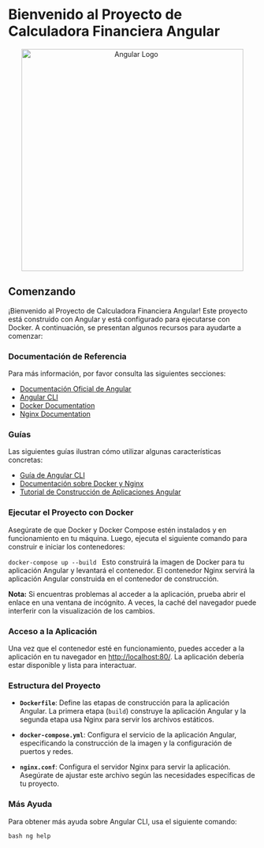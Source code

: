 # Bienvenido al Proyecto de Calculadora Financiera Angular

<p align="center">
    <img alt="Angular Logo" title="Angular Logo" src="https://angular.io/assets/images/logos/angular/angular.svg" width="450">
</p>

## Comenzando

¡Bienvenido al Proyecto de Calculadora Financiera Angular! Este proyecto está construido con Angular y está configurado para ejecutarse con Docker. A continuación, se presentan algunos recursos para ayudarte a comenzar:

### Documentación de Referencia

Para más información, por favor consulta las siguientes secciones:

- [Documentación Oficial de Angular](https://angular.io/docs)
- [Angular CLI](https://angular.io/cli)
- [Docker Documentation](https://docs.docker.com/)
- [Nginx Documentation](https://nginx.org/en/docs/)

### Guías

Las siguientes guías ilustran cómo utilizar algunas características concretas:

- [Guía de Angular CLI](https://angular.io/cli)
- [Documentación sobre Docker y Nginx](https://docs.docker.com/engine/examples/nginx/)
- [Tutorial de Construcción de Aplicaciones Angular](https://angular.io/guide/architecture)

### Ejecutar el Proyecto con Docker

Asegúrate de que Docker y Docker Compose estén instalados y en funcionamiento en tu máquina. Luego, ejecuta el siguiente comando para construir e iniciar los contenedores:

```docker-compose up --build ```
Esto construirá la imagen de Docker para tu aplicación Angular y levantará el contenedor. El contenedor Nginx servirá la aplicación Angular construida en el contenedor de construcción.

**Nota:** Si encuentras problemas al acceder a la aplicación, prueba abrir el enlace en una ventana de incógnito. A veces, la caché del navegador puede interferir con la visualización de los cambios.


### Acceso a la Aplicación

Una vez que el contenedor esté en funcionamiento, puedes acceder a la aplicación en tu navegador en [http://localhost:80/](http://localhost:80/). La aplicación debería estar disponible y lista para interactuar.

### Estructura del Proyecto

- **`Dockerfile`**: Define las etapas de construcción para la aplicación Angular. La primera etapa (`build`) construye la aplicación Angular y la segunda etapa usa Nginx para servir los archivos estáticos.

- **`docker-compose.yml`**: Configura el servicio de la aplicación Angular, especificando la construcción de la imagen y la configuración de puertos y redes.

- **`nginx.conf`**: Configura el servidor Nginx para servir la aplicación. Asegúrate de ajustar este archivo según las necesidades específicas de tu proyecto.

### Más Ayuda

Para obtener más ayuda sobre Angular CLI, usa el siguiente comando:

```bash ng help ```
